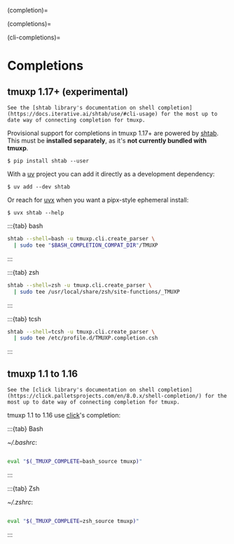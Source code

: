 (completion)=

(completions)=

(cli-completions)=

# Completions

## tmuxp 1.17+ (experimental)

```{note}
See the [shtab library's documentation on shell completion](https://docs.iterative.ai/shtab/use/#cli-usage) for the most up to date way of connecting completion for tmuxp.
```

Provisional support for completions in tmuxp 1.17+ are powered by [shtab](https://docs.iterative.ai/shtab/). This must be **installed separately**, as it's **not currently bundled with tmuxp**.

```console
$ pip install shtab --user
```

With a [uv](https://docs.astral.sh/uv/getting-started/features/#python-versions) project you can add it directly as a development dependency:

```console
$ uv add --dev shtab
```

Or reach for [uvx](https://docs.astral.sh/uv/guides/tools/) when you want a pipx-style ephemeral install:

```console
$ uvx shtab --help
```

:::{tab} bash

```bash
shtab --shell=bash -u tmuxp.cli.create_parser \
  | sudo tee "$BASH_COMPLETION_COMPAT_DIR"/TMUXP
```

:::

:::{tab} zsh

```zsh
shtab --shell=zsh -u tmuxp.cli.create_parser \
  | sudo tee /usr/local/share/zsh/site-functions/_TMUXP
```

:::

:::{tab} tcsh

```zsh
shtab --shell=tcsh -u tmuxp.cli.create_parser \
  | sudo tee /etc/profile.d/TMUXP.completion.csh
```

:::

## tmuxp 1.1 to 1.16

```{note}
See the [click library's documentation on shell completion](https://click.palletsprojects.com/en/8.0.x/shell-completion/) for the most up to date way of connecting completion for tmuxp.
```

tmuxp 1.1 to 1.16 use [click](https://click.palletsprojects.com)'s completion:

:::{tab} Bash

_~/.bashrc_:

```bash

eval "$(_TMUXP_COMPLETE=bash_source tmuxp)"

```

:::

:::{tab} Zsh

_~/.zshrc_:

```zsh

eval "$(_TMUXP_COMPLETE=zsh_source tmuxp)"

```

:::
